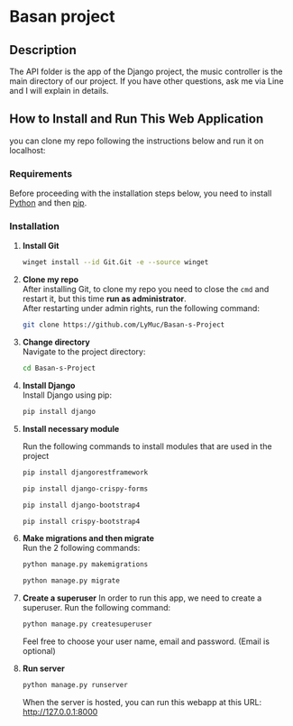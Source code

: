 # Basan project

## Description
The API folder is the app of the Django project, the music controller is the main directory of our project. If you have other questions, ask me via Line and I will explain in details.

## How to Install and Run This Web Application

you can clone my repo following the instructions below and run it on localhost:

### Requirements
Before proceeding with the installation steps below, you need to install [Python](https://www.python.org/) and then [pip](https://www.youtube.com/watch?v=fJKdIf11GcI).

### Installation
1. **Install Git**  
   ```bash
   winget install --id Git.Git -e --source winget
   ```
2. **Clone my repo**  
   After installing Git, to clone my repo you need to close the `cmd` and restart it, but this time **run as administrator**.  
   After restarting under admin rights, run the following command:  
   ```bash
   git clone https://github.com/LyMuc/Basan-s-Project
   ```
3. **Change directory**  
   Navigate to the project directory:  
   ```bash
   cd Basan-s-Project
   ```
4. **Install Django**  
   Install Django using pip:
   ```bash
   pip install django
   ```
5. **Install necessary module**
   
   Run the following commands to install modules that are used in the project
   ```bash
   pip install djangorestframework
   ```
   ```bash
   pip install django-crispy-forms
   ```
   ```bash
   pip install django-bootstrap4
   ```
   ```bash
   pip install crispy-bootstrap4
   ```
7. **Make migrations and then migrate**  
   Run the 2 following commands:  
   ```bash
   python manage.py makemigrations
   ```
   ```bash
   python manage.py migrate
   ```
8. **Create a superuser**
   In order to run this app, we need to create a superuser. Run the following command:
   ```bash
   python manage.py createsuperuser
   ```
   Feel free to choose your user name, email and password. (Email is optional)
9. **Run server**
   ```bash
   python manage.py runserver
   ```
   When the server is hosted, you can run this webapp at this URL: http://127.0.0.1:8000
